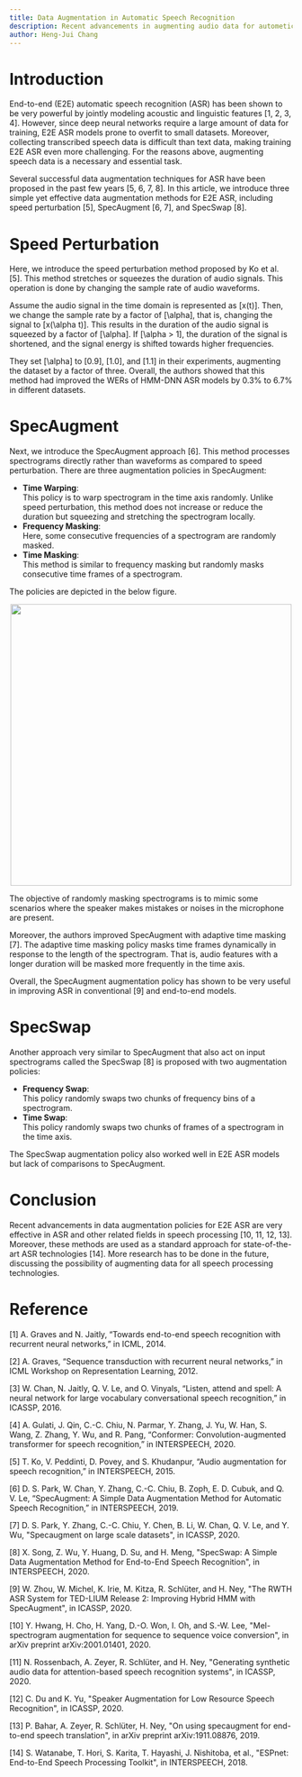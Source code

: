 ```yaml
---
title: Data Augmentation in Automatic Speech Recognition
description: Recent advancements in augmenting audio data for autometic speech recognition.
author: Heng-Jui Chang
---
```


# Introduction

End-to-end (E2E) automatic speech recognition (ASR) has been shown to be very powerful by jointly modeling acoustic and linguistic features [1, 2, 3, 4]. However, since deep neural networks require a large amount of data for training, E2E ASR models prone to overfit to small datasets. Moreover, collecting transcribed speech data is difficult than text data, making training E2E ASR even more challenging. For the reasons above, augmenting speech data is a necessary and essential task.

Several successful data augmentation techniques for ASR have been proposed in the past few years [5, 6, 7, 8]. In this article, we introduce three simple yet effective data augmentation methods for E2E ASR, including speed perturbation [5], SpecAugment [6, 7], and SpecSwap [8].

# Speed Perturbation

Here, we introduce the speed perturbation method proposed by Ko et al. [5]. This method stretches or squeezes the duration of audio signals. This operation is done by changing the sample rate of audio waveforms.

Assume the audio signal in the time domain is represented as \[x(t)\]. Then, we change the sample rate by a factor of \[\alpha\], that is, changing the signal to \[x(\alpha t)\]. This results in the duration of the audio signal is squeezed by a factor of \[\alpha\]. If \[\alpha > 1\], the duration of the signal is shortened, and the signal energy is shifted towards higher frequencies.

They set \[\alpha\] to \[0.9\], \[1.0\], and \[1.1\] in their experiments, augmenting the dataset by a factor of three. Overall, the authors showed that this method had improved the WERs of HMM-DNN ASR models by 0.3% to 6.7% in different datasets.


# SpecAugment

Next, we introduce the SpecAugment approach [6]. This method processes spectrograms directly rather than waveforms as compared to speed perturbation. There are three augmentation policies in SpecAugment:
* **Time Warping**:  
  This policy is to warp spectrogram in the time axis randomly. Unlike speed perturbation, this method does not increase or reduce the duration but squeezing and stretching the spectrogram locally.
* **Frequency Masking**:  
  Here, some consecutive frequencies of a spectrogram are randomly masked.
* **Time Masking**:  
  This method is similar to frequency masking but randomly masks consecutive time frames of a spectrogram.

The policies are depicted in the below figure.

<p align="center">
<img src="https://i.imgur.com/NcXdfpk.png" width="500">
</p>

The objective of randomly masking spectrograms is to mimic some scenarios where the speaker makes mistakes or noises in the microphone are present.

Moreover, the authors improved SpecAugment with adaptive time masking [7]. The adaptive time masking policy masks time frames dynamically in response to the length of the spectrogram. That is, audio features with a longer duration will be masked more frequently in the time axis.

Overall, the SpecAugment augmentation policy has shown to be very useful in improving ASR in conventional [9] and end-to-end models.


# SpecSwap

Another approach very similar to SpecAugment that also act on input spectrograms called the SpecSwap [8] is proposed with two augmentation policies:
* **Frequency Swap**:  
  This policy randomly swaps two chunks of frequency bins of a spectrogram.
* **Time Swap**:  
  This policy randomly swaps two chunks of frames of a spectrogram in the time axis.

The SpecSwap augmentation policy also worked well in E2E ASR models but lack of comparisons to SpecAugment.


# Conclusion

Recent advancements in data augmentation policies for E2E ASR are very effective in ASR and other related fields in speech processing [10, 11, 12, 13]. Moreover, these methods are used as a standard approach for state-of-the-art ASR technologies [14]. More research has to be done in the future, discussing the possibility of augmenting data for all speech processing technologies.


# Reference

[1] A. Graves and N. Jaitly, “Towards end-to-end speech recognition with recurrent neural networks,” in ICML, 2014.

[2] A. Graves, “Sequence transduction with recurrent neural networks,” in ICML Workshop on Representation Learning, 2012.

[3] W. Chan, N. Jaitly, Q. V. Le, and O. Vinyals, “Listen, attend and spell: A neural network for large vocabulary conversational speech recognition,” in ICASSP, 2016.

[4] A. Gulati, J. Qin, C.-C. Chiu, N. Parmar, Y. Zhang, J. Yu, W. Han, S. Wang, Z. Zhang, Y. Wu, and R. Pang, “Conformer: Convolution-augmented transformer for speech recognition,” in INTERSPEECH, 2020.

[5] T. Ko, V. Peddinti, D. Povey, and S. Khudanpur, “Audio augmentation for speech recognition,” in INTERSPEECH, 2015.

[6] D. S. Park, W. Chan, Y. Zhang, C.-C. Chiu, B. Zoph, E. D. Cubuk, and Q. V. Le, “SpecAugment: A Simple Data Augmentation Method for Automatic Speech Recognition,” in INTERSPEECH, 2019.

[7] D. S. Park, Y. Zhang, C.-C. Chiu, Y. Chen, B. Li, W. Chan, Q. V. Le, and Y. Wu, "Specaugment on large scale datasets", in ICASSP, 2020.

[8] X. Song, Z. Wu, Y. Huang, D. Su, and H. Meng, "SpecSwap: A Simple Data Augmentation Method for End-to-End Speech Recognition", in INTERSPEECH, 2020.

[9] W. Zhou, W. Michel, K. Irie, M. Kitza, R. Schlüter, and H. Ney, "The RWTH ASR System for TED-LIUM Release 2: Improving Hybrid HMM with SpecAugment", in ICASSP, 2020.

[10] Y. Hwang, H. Cho, H. Yang, D.-O. Won, I. Oh, and S.-W. Lee, "Mel-spectrogram augmentation for sequence to sequence voice conversion", in arXiv preprint arXiv:2001.01401, 2020.

[11] N. Rossenbach, A. Zeyer, R. Schlüter, and H. Ney, "Generating synthetic audio data for attention-based speech recognition systems", in ICASSP, 2020.

[12] C. Du and K. Yu, "Speaker Augmentation for Low Resource Speech Recognition", in ICASSP, 2020.

[13] P. Bahar, A. Zeyer, R. Schlüter, H. Ney, "On using specaugment for end-to-end speech translation", in arXiv preprint arXiv:1911.08876, 2019.

[14] S. Watanabe, T. Hori, S. Karita, T. Hayashi, J. Nishitoba, et al., "ESPnet: End-to-End Speech Processing Toolkit", in INTERSPEECH, 2018.
